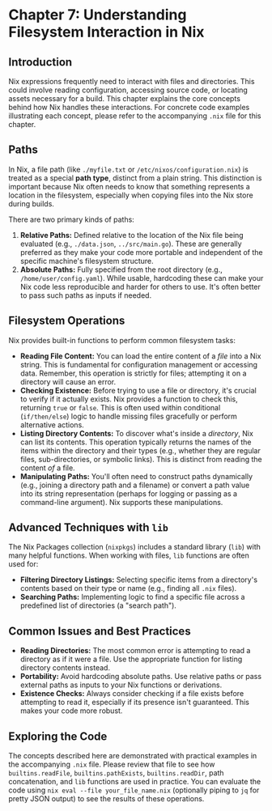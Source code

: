 # Chapter 7: Understanding Filesystem Interaction in Nix

## Introduction

Nix expressions frequently need to interact with files and directories. This could involve reading configuration, accessing source code, or locating assets necessary for a build. This chapter explains the core concepts behind how Nix handles these interactions. For concrete code examples illustrating each concept, please refer to the accompanying `.nix` file for this chapter.

## Paths

In Nix, a file path (like `./myfile.txt` or `/etc/nixos/configuration.nix`) is treated as a special **path type**, distinct from a plain string. This distinction is important because Nix often needs to know that something represents a location in the filesystem, especially when copying files into the Nix store during builds.

There are two primary kinds of paths:

1.  **Relative Paths:** Defined relative to the location of the Nix file being evaluated (e.g., `./data.json`, `../src/main.go`). These are generally preferred as they make your code more portable and independent of the specific machine's filesystem structure.
2.  **Absolute Paths:** Fully specified from the root directory (e.g., `/home/user/config.yaml`). While usable, hardcoding these can make your Nix code less reproducible and harder for others to use. It's often better to pass such paths as inputs if needed.

## Filesystem Operations

Nix provides built-in functions to perform common filesystem tasks:

*   **Reading File Content:** You can load the entire content of a *file* into a Nix string. This is fundamental for configuration management or accessing data. Remember, this operation is strictly for files; attempting it on a directory will cause an error.
*   **Checking Existence:** Before trying to use a file or directory, it's crucial to verify if it actually exists. Nix provides a function to check this, returning `true` or `false`. This is often used within conditional (`if/then/else`) logic to handle missing files gracefully or perform alternative actions.
*   **Listing Directory Contents:** To discover what's inside a *directory*, Nix can list its contents. This operation typically returns the names of the items within the directory and their types (e.g., whether they are regular files, sub-directories, or symbolic links). This is distinct from reading the content *of* a file.
*   **Manipulating Paths:** You'll often need to construct paths dynamically (e.g., joining a directory path and a filename) or convert a path value into its string representation (perhaps for logging or passing as a command-line argument). Nix supports these manipulations.

## Advanced Techniques with `lib`

The Nix Packages collection (`nixpkgs`) includes a standard library (`lib`) with many helpful functions. When working with files, `lib` functions are often used for:

*   **Filtering Directory Listings:** Selecting specific items from a directory's contents based on their type or name (e.g., finding all `.nix` files).
*   **Searching Paths:** Implementing logic to find a specific file across a predefined list of directories (a "search path").

## Common Issues and Best Practices

*   **Reading Directories:** The most common error is attempting to read a directory as if it were a file. Use the appropriate function for listing directory contents instead.
*   **Portability:** Avoid hardcoding absolute paths. Use relative paths or pass external paths as inputs to your Nix functions or derivations.
*   **Existence Checks:** Always consider checking if a file exists before attempting to read it, especially if its presence isn't guaranteed. This makes your code more robust.

## Exploring the Code

The concepts described here are demonstrated with practical examples in the accompanying `.nix` file. Please review that file to see how `builtins.readFile`, `builtins.pathExists`, `builtins.readDir`, path concatenation, and `lib` functions are used in practice. You can evaluate the code using `nix eval --file your_file_name.nix` (optionally piping to `jq` for pretty JSON output) to see the results of these operations.
